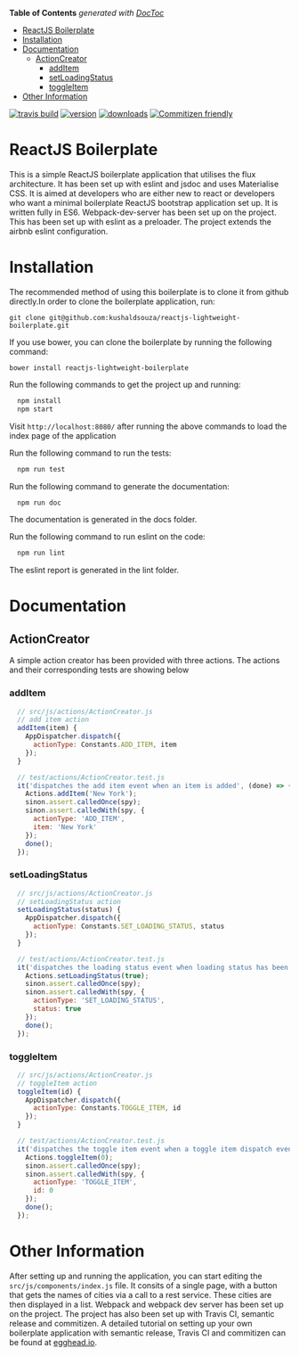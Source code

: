 <!-- START doctoc generated TOC please keep comment here to allow auto update -->
<!-- DON'T EDIT THIS SECTION, INSTEAD RE-RUN doctoc TO UPDATE -->
**Table of Contents**  *generated with [DocToc](https://github.com/thlorenz/doctoc)*

- [ReactJS Boilerplate](#reactjs-boilerplate)
- [Installation](#installation)
- [Documentation](#documentation)
  - [ActionCreator](#actioncreator)
    - [addItem](#additem)
    - [setLoadingStatus](#setloadingstatus)
    - [toggleItem](#toggleitem)
- [Other Information](#other-information)

<!-- END doctoc generated TOC please keep comment here to allow auto update -->

[![travis build](https://img.shields.io/travis/kushaldsouza/reactjs-lightweight-boilerplate.svg)](https://travis-ci.org/kushaldsouza/reactjs-lightweight-boilerplate)
[![version](https://img.shields.io/npm/v/reactjs-lightweight-boilerplate.svg)](https://www.npmjs.com/package/reactjs-lightweight-boilerplate)
[![downloads](https://img.shields.io/npm/dt/reactjs-lightweight-boilerplate.svg)](https://www.npmjs.com/package/reactjs-lightweight-boilerplate)
[![Commitizen friendly](https://img.shields.io/badge/commitizen-friendly-brightgreen.svg)](http://commitizen.github.io/cz-cli/)

# ReactJS Boilerplate
This is a simple ReactJS boilerplate application that utilises the flux architecture. It has been set up with eslint and jsdoc and uses Materialise CSS. It is aimed at developers who are either new to react or developers who want a minimal boilerplate ReactJS bootstrap application set up. It is written fully in ES6. Webpack-dev-server has been set up on the project. This has been set up with eslint as a preloader. The project extends the airbnb eslint configuration.

# Installation

The recommended method of using this boilerplate is to clone it from github directly.In order to clone the boilerplate application, run:

```git clone git@github.com:kushaldsouza/reactjs-lightweight-boilerplate.git```

If you use bower, you can clone the boilerplate by running the following command:

```bower install reactjs-lightweight-boilerplate```

Run the following commands to get the project up and running:

```js
  npm install 
  npm start
```

Visit ```http://localhost:8080/``` after running the above commands to load the index page of the application

Run the following command to run the tests:
```js
  npm run test 
```

Run the following command to generate the documentation:
```js
  npm run doc
```
The documentation is generated in the docs folder.

Run the following command to run eslint on the code:
```js
  npm run lint
```
The eslint report is generated in the lint folder. 

# Documentation
## ActionCreator
A simple action creator has been provided with three actions. The actions and their corresponding tests are showing below
### addItem
```js
  // src/js/actions/ActionCreator.js
  // add item action
  addItem(item) {
    AppDispatcher.dispatch({
      actionType: Constants.ADD_ITEM, item
    });
  }

  // test/actions/ActionCreator.test.js
  it('dispatches the add item event when an item is added', (done) => {
    Actions.addItem('New York');
    sinon.assert.calledOnce(spy);
    sinon.assert.calledWith(spy, {
      actionType: 'ADD_ITEM',
      item: 'New York'
    });
    done();
  });
```

### setLoadingStatus
```js
  // src/js/actions/ActionCreator.js
  // setLoadingStatus action
  setLoadingStatus(status) {
    AppDispatcher.dispatch({
      actionType: Constants.SET_LOADING_STATUS, status
    });
  }

  // test/actions/ActionCreator.test.js
  it('dispatches the loading status event when loading status has been changed', (done) => {
    Actions.setLoadingStatus(true);
    sinon.assert.calledOnce(spy);
    sinon.assert.calledWith(spy, {
      actionType: 'SET_LOADING_STATUS',
      status: true
    });
    done();
  });
```
### toggleItem
```js
  // src/js/actions/ActionCreator.js
  // toggleItem action
  toggleItem(id) {
    AppDispatcher.dispatch({
      actionType: Constants.TOGGLE_ITEM, id
    });
  }

  // test/actions/ActionCreator.test.js
  it('dispatches the toggle item event when a toggle item dispatch event is called', (done) => {
    Actions.toggleItem(0);
    sinon.assert.calledOnce(spy);
    sinon.assert.calledWith(spy, {
      actionType: 'TOGGLE_ITEM',
      id: 0
    });
    done();
  });
```

# Other Information

After setting up and running the application, you can start editing the ```src/js/components/index.js``` file.
It consits of a single page, with a button that gets the names of cities via a call to a rest service. These cities are then displayed in a list. 
Webpack and webpack dev server has been set up on the project. The project has also been set up with Travis CI, semantic release and commitizen. A detailed tutorial on setting up your own
boilerplate application with semantic release, Travis CI and commitizen can be found at [egghead.io](https://egghead.io/series/how-to-write-an-open-source-javascript-library).
